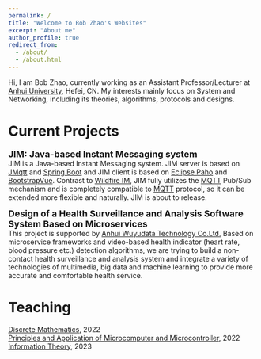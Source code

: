 ```yaml
---
permalink: /
title: "Welcome to Bob Zhao's Websites"
excerpt: "About me"
author_profile: true
redirect_from: 
  - /about/
  - /about.html
---
```


Hi, I am Bob Zhao, currently working as an Assistant Professor/Lecturer at [Anhui University](https://www.ahu.edu.cn/), Hefei, CN. My interests mainly focus on System and Networking, including its theories,
algorithms, protocols and designs. 

Current Projects
======
**<font size=4>JIM: Java-based Instant Messaging system</font>**  
JIM is a Java-based Instant Messaging system. JIM server is based on [JMqtt](https://github.com/Cicizz/jmqtt) and [Spring Boot](https://spring.io/projects/spring-boot) and JIM client is based on [Eclipse Paho](https://www.eclipse.org/paho/) and [BootstrapVue](https://bootstrap-vue.org/). Contrast to [Wildfire IM](https://github.com/wildfirechat/), JIM fully utilizes the [MQTT](https://mqtt.org/) Pub/Sub mechanism and is completely compatible to [MQTT](https://mqtt.org/) protocol, so it can be extended more flexible and naturally. JIM is about to release. 

**<font size=4>Design of a Health Surveillance and Analysis Software System Based on Microservices</font>**  
This project is supported by [Anhui Wuyudata Technology Co.Ltd.](http://www.wuyudata.cn/) Based on microservice frameworks and video-based health indicator (heart rate, blood pressure etc.) detection algorithms, we are trying to build a non-contact health surveillance and analysis system and integrate a variety of technologies of multimedia, big data and machine learning to provide more accurate and comfortable health service.

Teaching
======
[Discrete Mathematics](../_teaching/2022-spring-teaching-1.md), 2022  
[Principles and Application of Microcomputer and Microcontroller](../_teaching/2022-spring-teaching-2.md), 2022  
[Information Theory](../_teaching/2023-spring-teaching-1.md), 2023

